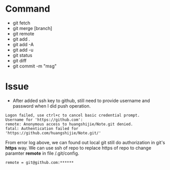 # Command
- git fetch
- git merge [branch]
- git remote
- git add .
- git add -A
- git add -u
- git status
- git diff
- git commit -m "msg"

# Issue
- After added ssh key to github, still need to provide username and password when I did push operation.

```
Logon failed, use ctrl+c to cancel basic credential prompt.
Username for 'https://github.com':
remote: Anonymous access to huangshijie/Note.git denied.
fatal: Authentication failed for 'https://github.com/huangshijie/Note.git/'
```
From error log above, we can found out local git still do authorization in git's  **https** way. 
We can use ssh of repo to replace https of repo to change paramter **remote** in file /.git/config.

```
remote = git@github.com:******
```